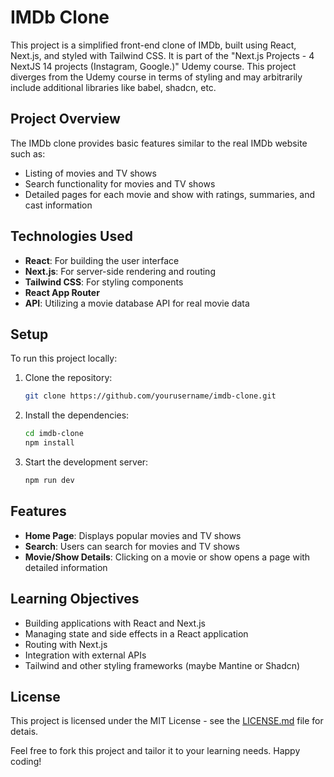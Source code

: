 # IMDb Clone

This project is a simplified front-end clone of IMDb, built using React, Next.js, and styled with Tailwind CSS. It is part of the "Next.js Projects - 4 NextJS 14 projects (Instagram, Google.)" Udemy course. This project diverges from the Udemy course in terms of styling and may arbitrarily include additional libraries like babel, shadcn, etc.

## Project Overview

The IMDb clone provides basic features similar to the real IMDb website such as:
- Listing of movies and TV shows
- Search functionality for movies and TV shows
- Detailed pages for each movie and show with ratings, summaries, and cast information

## Technologies Used

- **React**: For building the user interface
- **Next.js**: For server-side rendering and routing
- **Tailwind CSS**: For styling components
- **React App Router** 
- **API**: Utilizing a movie database API for real movie data

## Setup

To run this project locally:

1. Clone the repository:
   ```bash
   git clone https://github.com/yourusername/imdb-clone.git
   ```
2. Install the dependencies:
   ```bash
   cd imdb-clone
   npm install
   ```
3. Start the development server:
   ```bash
   npm run dev
   ```

## Features

- **Home Page**: Displays popular movies and TV shows
- **Search**: Users can search for movies and TV shows
- **Movie/Show Details**: Clicking on a movie or show opens a page with detailed information

## Learning Objectives

- Building applications with React and Next.js
- Managing state and side effects in a React application
- Routing with Next.js
- Integration with external APIs
- Tailwind and other styling frameworks (maybe Mantine or Shadcn)

## License

This project is licensed under the MIT License - see the [LICENSE.md](LICENSE.md) file for detais.

Feel free to fork this project and tailor it to your learning needs. Happy coding!